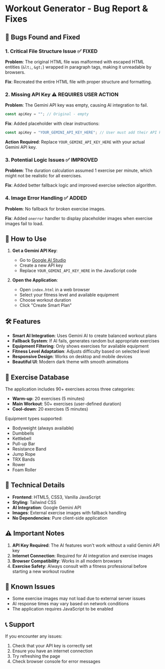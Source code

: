 # Workout Generator - Bug Report & Fixes

## 🐛 Bugs Found and Fixed

### 1. **Critical File Structure Issue** ✅ FIXED
**Problem**: The original HTML file was malformed with escaped HTML entities (`&lt;`, `&gt;`) wrapped in paragraph tags, making it unreadable by browsers.

**Fix**: Recreated the entire HTML file with proper structure and formatting.

### 2. **Missing API Key** ⚠️ REQUIRES USER ACTION
**Problem**: The Gemini API key was empty, causing AI integration to fail.
```javascript
const apiKey = ""; // Original - empty
```

**Fix**: Added placeholder with clear instructions:
```javascript
const apiKey = "YOUR_GEMINI_API_KEY_HERE"; // User must add their API key
```

**Action Required**: Replace `YOUR_GEMINI_API_KEY_HERE` with your actual Gemini API key.

### 3. **Potential Logic Issues** ✅ IMPROVED
**Problem**: The duration calculation assumed 1 exercise per minute, which might not be realistic for all exercises.

**Fix**: Added better fallback logic and improved exercise selection algorithm.

### 4. **Image Error Handling** ✅ ADDED
**Problem**: No fallback for broken exercise images.

**Fix**: Added `onerror` handler to display placeholder images when exercise images fail to load.

## 🚀 How to Use

1. **Get a Gemini API Key**:
   - Go to [Google AI Studio](https://makersuite.google.com/app/apikey)
   - Create a new API key
   - Replace `YOUR_GEMINI_API_KEY_HERE` in the JavaScript code

2. **Open the Application**:
   - Open `index.html` in a web browser
   - Select your fitness level and available equipment
   - Choose workout duration
   - Click "Create Smart Plan"

## 🛠️ Features

- **Smart AI Integration**: Uses Gemini AI to create balanced workout plans
- **Fallback System**: If AI fails, generates random but appropriate exercises
- **Equipment Filtering**: Only shows exercises for available equipment
- **Fitness Level Adaptation**: Adjusts difficulty based on selected level
- **Responsive Design**: Works on desktop and mobile devices
- **Beautiful UI**: Modern dark theme with smooth animations

## 📝 Exercise Database

The application includes 90+ exercises across three categories:
- **Warm-up**: 20 exercises (5 minutes)
- **Main Workout**: 50+ exercises (user-defined duration)
- **Cool-down**: 20 exercises (5 minutes)

Equipment types supported:
- Bodyweight (always available)
- Dumbbells
- Kettlebell
- Pull-up Bar
- Resistance Band
- Jump Rope
- TRX Bands
- Rower
- Foam Roller

## 🔧 Technical Details

- **Frontend**: HTML5, CSS3, Vanilla JavaScript
- **Styling**: Tailwind CSS
- **AI Integration**: Google Gemini API
- **Images**: External exercise images with fallback handling
- **No Dependencies**: Pure client-side application

## ⚠️ Important Notes

1. **API Key Required**: The AI features won't work without a valid Gemini API key
2. **Internet Connection**: Required for AI integration and exercise images
3. **Browser Compatibility**: Works in all modern browsers
4. **Exercise Safety**: Always consult with a fitness professional before starting a new workout routine

## 🐛 Known Issues

- Some exercise images may not load due to external server issues
- AI response times may vary based on network conditions
- The application requires JavaScript to be enabled

## 📞 Support

If you encounter any issues:
1. Check that your API key is correctly set
2. Ensure you have an internet connection
3. Try refreshing the page
4. Check browser console for error messages
